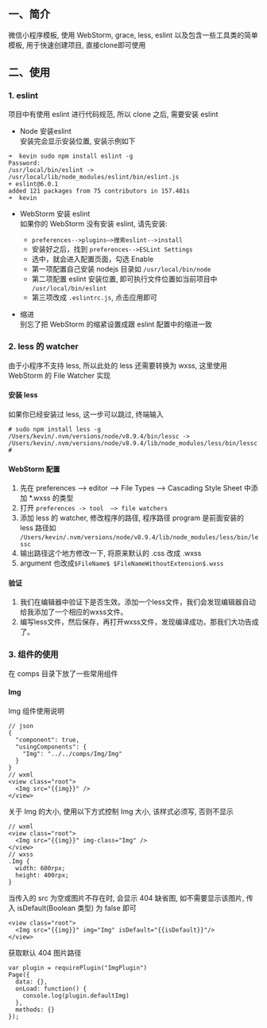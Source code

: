 ## 一、简介
微信小程序模板, 使用 WebStorm, grace, less, eslint 以及包含一些工具类的简单模板, 用于快速创建项目, 直接clone即可使用

## 二、使用

### 1. eslint
项目中有使用 eslint 进行代码规范, 所以 clone 之后, 需要安装 eslint

- Node 安装eslint   
安装完会显示安装位置, 安装示例如下
```
➜  kevin sudo npm install eslint -g
Password:
/usr/local/bin/eslint -> /usr/local/lib/node_modules/eslint/bin/eslint.js
+ eslint@6.0.1
added 121 packages from 75 contributors in 157.481s
➜  kevin
```

- WebStorm 安装 eslint   
如果你的 WebStorm 没有安装 eslint, 请先安装:
    - `preferences-->plugins—>搜索eslint-->install`
    - 安装好之后，找到 `preferences-->ESLint Settings`
    - 选中，就会进入配置页面，勾选 Enable
    - 第一项配置自己安装 nodejs 目录如 `/usr/local/bin/node`
    - 第二项配置 eslint 安装位置, 即可执行文件位置如当前项目中 `/usr/local/bin/eslint`
    - 第三项改成 `.eslintrc.js`, 点击应用即可
    

- 缩进   
别忘了把 WebStorm 的缩紧设置成跟 eslint 配置中的缩进一致

### 2. less 的 watcher
由于小程序不支持 less, 所以此处的 less 还需要转换为 wxss, 这里使用 WebStorm 的 File Watcher 实现

#### 安装 less
如果你已经安装过 less, 这一步可以跳过, 终端输入
```
# sudo npm install less -g
/Users/kevin/.nvm/versions/node/v8.9.4/bin/lessc -> /Users/kevin/.nvm/versions/node/v8.9.4/lib/node_modules/less/bin/lessc
# 
```

#### WebStorm 配置
1. 先在 preferences —> editor —> File Types —> Cascading Style Sheet 中添加 *.wxss 的类型
2. 打开 `preferences -> tool  —> file watchers`
3. 添加 less 的 watcher, 修改程序的路径, 程序路径 program 是前面安装的 less 路径如 `/Users/kevin/.nvm/versions/node/v8.9.4/lib/node_modules/less/bin/lessc`
4. 输出路径这个地方修改一下, 将原来默认的 .css 改成 .wxss
5. argument 也改成`$FileName$ $FileNameWithoutExtension$.wxss`

#### 验证
1. 我们在编辑器中验证下是否生效。添加一个less文件，我们会发现编辑器自动给我添加了一个相应的wxss文件。
2. 编写less文件，然后保存，再打开wxss文件，发现编译成功，那我们大功告成了。

### 3. 组件的使用
在 comps 目录下放了一些常用组件

#### Img
Img 组件使用说明
```
// json
{
  "component": true,
  "usingComponents": {
    "Img": "../../comps/Img/Img"
  }
}
// wxml
<view class="root">
  <Img src="{{img}}" />
</view>
```
关于 Img 的大小, 使用以下方式控制 Img 大小, 该样式必须写, 否则不显示
```
// wxml
<view class="root">
  <Img src="{{img}}" img-class="Img" />
</view>
// wxss
.Img {
  width: 600rpx;
  height: 400rpx;
}
```
当传入的 src 为空或图片不存在时, 会显示 404 缺省图, 如不需要显示该图片, 传入 isDefault(Boolean 类型) 为 false 即可
```
<view class="root">
  <Img src="{{img}}" img="Img" isDefault="{{isDefault}}"/>
</view>
```
获取默认 404 图片路径
```
var plugin = requirePlugin("ImgPlugin")
Page({
  data: {},
  onLoad: function() {
    console.log(plugin.defaultImg)
  },
  methods: {}
});
```